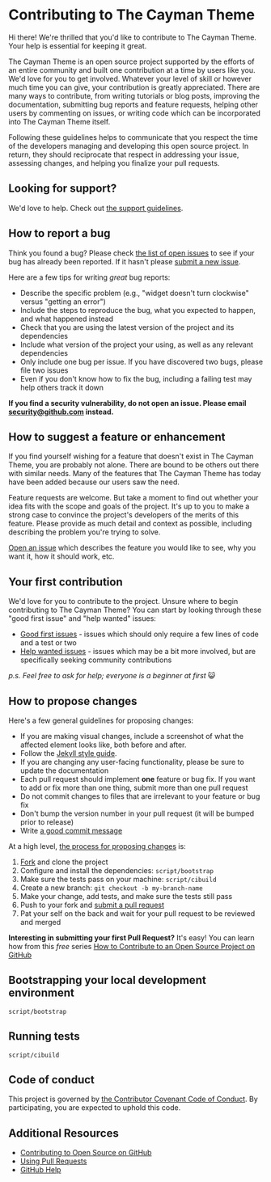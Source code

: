 # Contributing to The Cayman Theme

Hi there! We're thrilled that you'd like to contribute to The Cayman Theme. Your help is essential for keeping it great.

The Cayman Theme is an open source project supported by the efforts of an entire community and built one contribution at a time by users like you. We'd love for you to get involved. Whatever your level of skill or however much time you can give, your contribution is greatly appreciated. There are many ways to contribute, from writing tutorials or blog posts, improving the documentation, submitting bug reports and feature requests, helping other users by commenting on issues, or writing code which can be incorporated into The Cayman Theme itself.

Following these guidelines helps to communicate that you respect the time of the developers managing and developing this open source project. In return, they should reciprocate that respect in addressing your issue, assessing changes, and helping you finalize your pull requests.

## Looking for support?

We'd love to help. Check out [the support guidelines](SUPPORT.md).

## How to report a bug

Think you found a bug? Please check [the list of open issues](https://github.com/pages-themes/cayman/issues) to see if your bug has already been reported. If it hasn't please [submit a new issue](https://github.com/pages-themes/cayman/issues/new).

Here are a few tips for writing _great_ bug reports:

- Describe the specific problem (e.g., "widget doesn't turn clockwise" versus "getting an error")
- Include the steps to reproduce the bug, what you expected to happen, and what happened instead
- Check that you are using the latest version of the project and its dependencies
- Include what version of the project your using, as well as any relevant dependencies
- Only include one bug per issue. If you have discovered two bugs, please file two issues
- Even if you don't know how to fix the bug, including a failing test may help others track it down

**If you find a security vulnerability, do not open an issue. Please email security@github.com instead.**

## How to suggest a feature or enhancement

If you find yourself wishing for a feature that doesn't exist in The Cayman Theme, you are probably not alone. There are bound to be others out there with similar needs. Many of the features that The Cayman Theme has today have been added because our users saw the need.

Feature requests are welcome. But take a moment to find out whether your idea fits with the scope and goals of the project. It's up to you to make a strong case to convince the project's developers of the merits of this feature. Please provide as much detail and context as possible, including describing the problem you're trying to solve.

[Open an issue](https://github.com/pages-themes/cayman/issues/new) which describes the feature you would like to see, why you want it, how it should work, etc.

## Your first contribution

We'd love for you to contribute to the project. Unsure where to begin contributing to The Cayman Theme? You can start by looking through these "good first issue" and "help wanted" issues:

- [Good first issues](https://github.com/pages-themes/cayman/issues?q=is%3Aissue+is%3Aopen+label%3A%22good+first+issue%22) - issues which should only require a few lines of code and a test or two
- [Help wanted issues](https://github.com/pages-themes/cayman/issues?q=is%3Aissue+is%3Aopen+label%3A%22help+wanted%22) - issues which may be a bit more involved, but are specifically seeking community contributions

_p.s. Feel free to ask for help; everyone is a beginner at first_ :smiley_cat:

## How to propose changes

Here's a few general guidelines for proposing changes:

- If you are making visual changes, include a screenshot of what the affected element looks like, both before and after.
- Follow the [Jekyll style guide](https://ben.balter.com/jekyll-style-guide).
- If you are changing any user-facing functionality, please be sure to update the documentation
- Each pull request should implement **one** feature or bug fix. If you want to add or fix more than one thing, submit more than one pull request
- Do not commit changes to files that are irrelevant to your feature or bug fix
- Don't bump the version number in your pull request (it will be bumped prior to release)
- Write [a good commit message](http://tbaggery.com/2008/04/19/a-note-about-git-commit-messages.html)

At a high level, [the process for proposing changes](https://guides.github.com/introduction/flow/) is:

1. [Fork](https://github.com/pages-themes/cayman/fork) and clone the project
2. Configure and install the dependencies: `script/bootstrap`
3. Make sure the tests pass on your machine: `script/cibuild`
4. Create a new branch: `git checkout -b my-branch-name`
5. Make your change, add tests, and make sure the tests still pass
6. Push to your fork and [submit a pull request](https://github.com/pages-themes/cayman/compare)
7. Pat your self on the back and wait for your pull request to be reviewed and merged

**Interesting in submitting your first Pull Request?** It's easy! You can learn how from this _free_ series [How to Contribute to an Open Source Project on GitHub](https://egghead.io/series/how-to-contribute-to-an-open-source-project-on-github)

## Bootstrapping your local development environment

`script/bootstrap`

## Running tests

`script/cibuild`

## Code of conduct

This project is governed by [the Contributor Covenant Code of Conduct](CODE_OF_CONDUCT.md). By participating, you are expected to uphold this code.

## Additional Resources

- [Contributing to Open Source on GitHub](https://guides.github.com/activities/contributing-to-open-source/)
- [Using Pull Requests](https://help.github.com/articles/using-pull-requests/)
- [GitHub Help](https://help.github.com)
